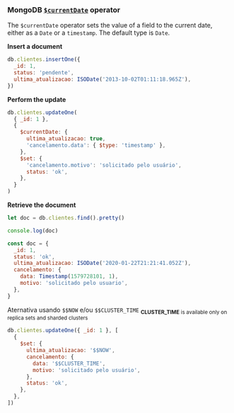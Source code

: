 ### MongoDB [`$currentDate`](https://docs.mongodb.com/manual/reference/operator/update/currentDate/#mongodb-update-up.-currentDate) operator

The `$currentDate` operator sets the value of a field to the current date, either as a `Date` or a `timestamp`. The default type is `Date`.

**Insert a document**

```js
db.clientes.insertOne({
  _id: 1,
  status: 'pendente',
  ultima_atualizacao: ISODate('2013-10-02T01:11:18.965Z'),
})
```

**Perform the update**

```js
db.clientes.updateOne(
  { _id: 1 },
  {
    $currentDate: {
      ultima_atualizacao: true,
      'cancelamento.data': { $type: 'timestamp' },
    },
    $set: {
      'cancelamento.motivo': 'solicitado pelo usuário',
      status: 'ok',
    },
  }
)
```

**Retrieve the document**

```js
let doc = db.clientes.find().pretty()

console.log(doc)

const doc = {
  _id: 1,
  status: 'ok',
  ultima_atualizacao: ISODate('2020-01-22T21:21:41.052Z'),
  cancelamento: {
    data: Timestamp(1579728101, 1),
    motivo: 'solicitado pelo usuario',
  },
}
```

Aternativa usando `$$NOW` e/ou `$$CLUSTER_TIME`
<sub>**CLUSTER_TIME** is available only on replica sets and sharded clusters</sub>

```js
db.clientes.updateOne({ _id: 1 }, [
  {
    $set: {
      ultima_atualizacao: '$$NOW',
      cancelamento: {
        data: '$$CLUSTER_TIME',
        motivo: 'solicitado pelo usuário',
      },
      status: 'ok',
    },
  },
])
```

